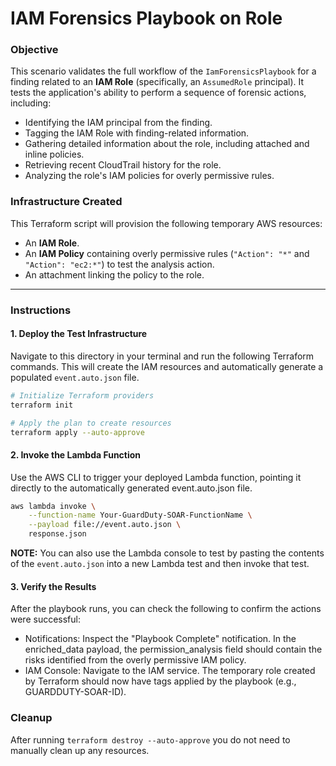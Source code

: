 # IAM Forensics Playbook on Role

### Objective
This scenario validates the full workflow of the `IamForensicsPlaybook` for a finding related to an **IAM Role** (specifically, an `AssumedRole` principal). It tests the application's ability to perform a sequence of forensic actions, including:
* Identifying the IAM principal from the finding.
* Tagging the IAM Role with finding-related information.
* Gathering detailed information about the role, including attached and inline policies.
* Retrieving recent CloudTrail history for the role.
* Analyzing the role's IAM policies for overly permissive rules.

### Infrastructure Created
This Terraform script will provision the following temporary AWS resources:
* An **IAM Role**.
* An **IAM Policy** containing overly permissive rules (`"Action": "*"` and `"Action": "ec2:*"`) to test the analysis action.
* An attachment linking the policy to the role.

---
### Instructions

#### 1. Deploy the Test Infrastructure
Navigate to this directory in your terminal and run the following Terraform commands. This will create the IAM resources and automatically generate a populated `event.auto.json` file.

```bash
# Initialize Terraform providers
terraform init

# Apply the plan to create resources
terraform apply --auto-approve
```
#### 2. Invoke the Lambda Function
Use the AWS CLI to trigger your deployed Lambda function, pointing it directly to the automatically generated event.auto.json file.
```bash
aws lambda invoke \
    --function-name Your-GuardDuty-SOAR-FunctionName \
    --payload file://event.auto.json \
    response.json
```
**NOTE:** You can also use the Lambda console to test by pasting the contents of the `event.auto.json` into a new Lambda test and then invoke that test.

#### 3. Verify the Results
After the playbook runs, you can check the following to confirm the actions were successful:
- Notifications: Inspect the "Playbook Complete" notification. In the enriched_data payload, the permission_analysis field should contain the risks identified from the overly permissive IAM policy.
- IAM Console: Navigate to the IAM service. The temporary role created by Terraform should now have tags applied by the playbook (e.g., GUARDDUTY-SOAR-ID).

### Cleanup
After running `terraform destroy --auto-approve` you do not need to manually clean up any resources.